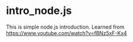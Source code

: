 # intro_node.js

This is simple node.js introduction. Learned from 
https://www.youtube.com/watch?v=fBNz5xF-Kx4

